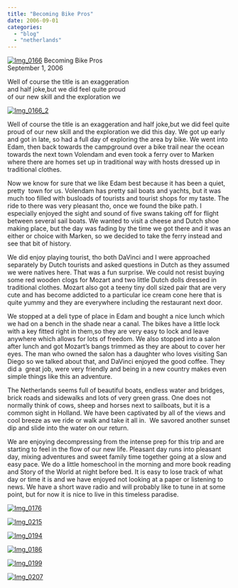 ```yaml
---
title: "Becoming Bike Pros"
date: 2006-09-01
categories: 
  - "blog"
  - "netherlands"
---
```


 [![Img_0166](http://soultravelers3new.local/images/2008/05/06/img_0166.png "Img_0166")](https://pub-ac94b3f306b24c0dba4238943c97f2e1.r2.dev/photos/uncategorized/2008/05/06/img_0166.png) Becoming Bike Pros  
September 1, 2006

Well of course the title is an exaggeration  
and half joke,but we did feel quite proud  
of our new skill and the exploration we

<!--more-->

[![Img_0166_2](http://soultravelers3new.local/images/2008/05/06/img_0166_2.png "Img_0166_2")](https://pub-ac94b3f306b24c0dba4238943c97f2e1.r2.dev/photos/uncategorized/2008/05/06/img_0166_2.png)

Well of course the title is an exaggeration and half joke,but we did feel quite proud of our new skill and the exploration we did this day. We got up early and got in late, so had a full day of exploring the area by bike. We went into Edam, then back towards the campground over a bike trail near the ocean towards the next town Volendam and even took a ferry over to Marken where there are homes set up in traditional way with hosts dressed up in traditional clothes.

Now we know for sure that we like Edam best because it has been a quiet, pretty  town for us. Volendam has pretty sail boats and yachts, but it was much too filled with busloads of tourists and tourist shops for my taste. The ride to there was very pleasant tho, once we found the bike path. I especially enjoyed the sight and sound of five swans taking off for flight between several sail boats. We wanted to visit a cheese and Dutch shoe making place, but the day was fading by the time we got there and it was an either or choice with Marken, so we decided to take the ferry instead and see that bit of history.

We did enjoy playing tourist, tho both DaVinci and I were approached separately by Dutch tourists and asked questions in Dutch as they assumed we were natives here. That was a fun surprise. We could not resist buying some red wooden clogs for Mozart and two little Dutch dolls dressed in traditional clothes. Mozart also got a teeny tiny doll sized pair that are very cute and has become addicted to a particular ice cream cone here that is quite yummy and they are everywhere including the restaurant next door.

We stopped at a deli type of place in Edam and bought a nice lunch which we had on a bench in the shade near a canal. The bikes have a little lock with a key fitted right in them,so they are very easy to lock and leave anywhere which allows for lots of freedom. We also stopped into a salon after lunch and got Mozart’s bangs trimmed as they are about to cover her eyes. The man who owned the salon has a daughter who loves visiting San Diego so we talked about that, and DaVinci enjoyed the good coffee. They did a  great job, were very friendly and being in a new country makes even simple things like this an adventure.

The Netherlands seems full of beautiful boats, endless water and bridges, brick roads and sidewalks and lots of very green grass. One does not normally think of cows, sheep and horses next to sailboats, but it is a common sight in Holland. We have been captivated by all of the views and cool breeze as we ride or walk and take it all in.  We savored another sunset dip and slide into the water on our return.

We are enjoying decompressing from the intense prep for this trip and are starting to feel in the flow of our new life. Pleasant day runs into pleasant day, mixing adventures and sweet family time together going at a slow and easy pace. We do a little homeschool in the morning and more book reading and Story of the World at night before bed. It is easy to lose track of what day or time it is and we have enjoyed not looking at a paper or listening to news. We have a short wave radio and will probably like to tune in at some point, but for now it is nice to live in this timeless paradise.

[![Img_0176](http://soultravelers3new.local/images/2008/05/06/img_0176.png "Img_0176")](https://pub-ac94b3f306b24c0dba4238943c97f2e1.r2.dev/photos/uncategorized/2008/05/06/img_0176.png)

[![Img_0215](http://soultravelers3new.local/images/2008/05/06/img_0215.png "Img_0215")](https://pub-ac94b3f306b24c0dba4238943c97f2e1.r2.dev/photos/uncategorized/2008/05/06/img_0215.png)

[![Img_0194](http://soultravelers3new.local/images/2008/05/06/img_0194.png "Img_0194")](https://pub-ac94b3f306b24c0dba4238943c97f2e1.r2.dev/photos/uncategorized/2008/05/06/img_0194.png)

[![Img_0186](http://soultravelers3new.local/images/2008/05/06/img_0186.png "Img_0186")](https://pub-ac94b3f306b24c0dba4238943c97f2e1.r2.dev/photos/uncategorized/2008/05/06/img_0186.png)

[![Img_0199](http://soultravelers3new.local/images/2008/05/06/img_0199.png "Img_0199")](https://pub-ac94b3f306b24c0dba4238943c97f2e1.r2.dev/photos/uncategorized/2008/05/06/img_0199.png)

[![Img_0207](http://soultravelers3new.local/images/2008/05/06/img_0207.png "Img_0207")](https://pub-ac94b3f306b24c0dba4238943c97f2e1.r2.dev/photos/uncategorized/2008/05/06/img_0207.png)
